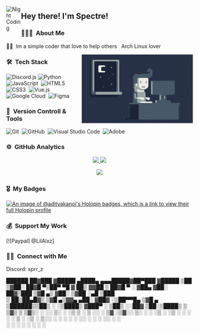 
<img alt="Night Coding" src="./assets/Hand%20Wave.gif" width='40' align="left"/><h2 align="left">Hey there! I'm Spectre!</h2>

<!-- ## 👋 &nbsp;Hey there! I'm Spectre -->

### 👨🏻‍💻 &nbsp;About Me

👨‍💻 &nbsp;Im a simple coder that love to help others
&nbsp; Arch Linux lover

<img alt="Night Coding" src="https://raw.githubusercontent.com/AVS1508/AVS1508/master/assets/Night-Coding.gif" align="right"/>

### 🛠 &nbsp;Tech Stack
![Discord.js](https://img.shields.io/badge/discord.js-3670A0?style=for-the-badge&logo=discord&logoColor=ffdd54)
![Python](https://img.shields.io/badge/python-3670A0?style=for-the-badge&logo=python&logoColor=ffdd54)&nbsp;
![JavaScript](https://img.shields.io/badge/javascript-%23323330.svg?style=for-the-badge&logo=javascript&logoColor=%23F7DF1E)&nbsp;
![HTML5](https://img.shields.io/badge/html5-%23E34F26.svg?style=for-the-badge&logo=html5&logoColor=white)&nbsp;
![CSS3](https://img.shields.io/badge/css3-%231572B6.svg?style=for-the-badge&logo=css3&logoColor=white)&nbsp;
![Vue.js](https://img.shields.io/badge/vuejs-%2335495e.svg?style=for-the-badge&logo=vuedotjs&logoColor=%234FC08D)&nbsp;
![Google Cloud](https://img.shields.io/badge/GoogleCloud-%234285F4.svg?style=for-the-badge&logo=google-cloud&logoColor=white)&nbsp;
![Figma](https://img.shields.io/badge/figma-%23F24E1E.svg?style=for-the-badge&logo=figma&logoColor=white)&nbsp;

### 🧰 &nbsp;Version Controll & Tools 

![Git](https://img.shields.io/badge/git-%23F05033.svg?style=for-the-badge&logo=git&logoColor=white)&nbsp;
![GitHub](https://img.shields.io/badge/github-%23121011.svg?style=for-the-badge&logo=github&logoColor=white)&nbsp;
![Visual Studio Code](https://img.shields.io/badge/Visual%20Studio%20Code-0078d7.svg?style=for-the-badge&logo=visual-studio-code&logoColor=white)&nbsp;
![Adobe](https://img.shields.io/badge/adobe-%23FF0000.svg?style=for-the-badge&logo=adobe&logoColor=white)&nbsp;

### ⚙️ &nbsp;GitHub Analytics

<p align="center">
  <a href="https://github.com/Adityakanoi2001">
    <img height="180em" src="https://github-readme-stats-eight-theta.vercel.app/api?username=Adityakanoi2001&show_icons=true&theme=algolia&include_all_commits=true&count_private=true"/>
  </a>
  <a href="https://github.com/Adityakanoi2001">
    <img height="180em" src="https://github-readme-stats-eight-theta.vercel.app/api/top-langs/?username=Adityakanoi2001&layout=compact&langs_count=8&theme=algolia"/>
  </a>
</p>

<p align="center">
  <img height="180em" src="https://github-readme-streak-stats.herokuapp.com/?user=AdityaKanoi2001&theme=dark&hide_border=true"/>
</p>

### 🎖 &nbsp;My Badges 

[![An image of @adityakanoi's Holopin badges, which is a link to view their full Holopin profile](https://holopin.me/adityakanoi)](https://holopin.io/@adityakanoi)

### 💰 &nbsp;Support My Work
[![Paypal] @LilAlxz]


### 🤝🏻 &nbsp;Connect with Me

Discord: sprr_z









  ██████ ██▓███ ▓█████ ▄████▄ ▄▄▄█████▓██▀███ ▓█████ 
▒██    ▒▓██░  ██▓█   ▀▒██▀ ▀█ ▓  ██▒ ▓▓██ ▒ ██▓█   ▀ 
░ ▓██▄  ▓██░ ██▓▒███  ▒▓█    ▄▒ ▓██░ ▒▓██ ░▄█ ▒███   
  ▒   ██▒██▄█▓▒ ▒▓█  ▄▒▓▓▄ ▄██░ ▓██▓ ░▒██▀▀█▄ ▒▓█  ▄ 
▒██████▒▒██▒ ░  ░▒████▒ ▓███▀ ░ ▒██▒ ░░██▓ ▒██░▒████▒
▒ ▒▓▒ ▒ ▒▓▒░ ░  ░░ ▒░ ░ ░▒ ▒  ░ ▒ ░░  ░ ▒▓ ░▒▓░░ ▒░ ░
░ ░▒  ░ ░▒ ░     ░ ░  ░ ░  ▒      ░     ░▒ ░ ▒░░ ░  ░
░  ░  ░ ░░         ░  ░         ░       ░░   ░   ░   
      ░            ░  ░ ░                ░       ░  ░
                      ░                              


